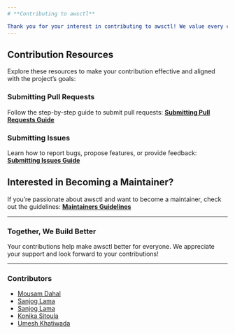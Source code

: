 ```yaml
---
# **Contributing to awsctl**

Thank you for your interest in contributing to awsctl! We value every contribution, whether it’s reporting a bug, suggesting an improvement, or submitting code. Here’s how you can get started:
---
```


## **Contribution Resources**

Explore these resources to make your contribution effective and aligned with the project’s goals:

### **Submitting Pull Requests**

Follow the step-by-step guide to submit pull requests:
[**Submitting Pull Requests Guide**](docs/content/contributing/submitting-pull-requests.md)

### **Submitting Issues**

Learn how to report bugs, propose features, or provide feedback:
[**Submitting Issues Guide**](docs/content/contributing/submitting-issues.md)

## **Interested in Becoming a Maintainer?**

If you’re passionate about awsctl and want to become a maintainer, check out the guidelines:
[**Maintainers Guidelines**](docs/content/contributing/maintainers-guidelines.md)

---

### **Together, We Build Better**

Your contributions help make awsctl better for everyone. We appreciate your support and look forward to your contributions!

---

### Contributors

- [Mousam Dahal](https://github.com/mousamdahal)
- [Sanjog Lama](https://github.com/sanjog-lama)
- [Sanjog Lama](https://github.com/sawnjordan)
- [Konika Sitoula](https://github.com/konika-sitoula)
- [Umesh Khatiwada](https://github.com/umesh-khatiwada)
